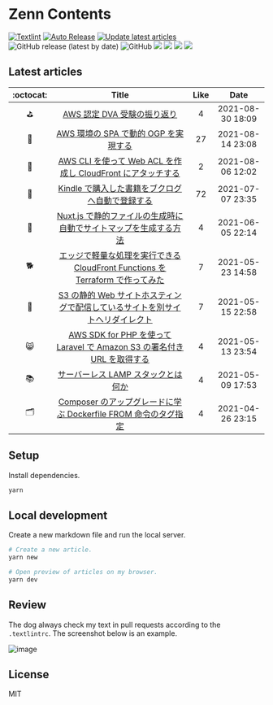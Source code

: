 # Zenn Contents

[![Textlint](https://github.com/ega4432/zenn-contents/actions/workflows/textlint.yaml/badge.svg)](https://github.com/ega4432/zenn-contents/actions/workflows/textlint.yaml)
[![Auto Release](https://github.com/ega4432/zenn-contents/actions/workflows/release.yml/badge.svg)](https://github.com/ega4432/zenn-contents/actions/workflows/release.yml)
[![Update latest articles](https://github.com/ega4432/zenn-contents/actions/workflows/cron.yml/badge.svg)](https://github.com/ega4432/zenn-contents/actions/workflows/cron.yml)
![GitHub release (latest by date)](https://img.shields.io/github/v/release/ega4432/zenn-contents)
![GitHub](https://img.shields.io/github/license/ega4432/zenn-contents)
![](https://zenn.badge.nikaera.com/s/ysmtegsr/likes?style=plastic)
![](https://zenn.badge.nikaera.com/s/ysmtegsr/articles?style=plastic)
![](https://zenn.badge.nikaera.com/s/ysmtegsr/followers?style=plastic)
![](https://zenn.badge.nikaera.com/s/ysmtegsr/scraps?style=plastic)


## Latest articles

<!-- Start latest articles -->

 :octocat: | Title | Like | Date
 :---: | :---: | :---:| :---:
⛳ | [AWS 認定 DVA 受験の振り返り](https://zenn.dev/ysmtegsr/articles/399f6514328ef19fd9df) | 4 | 2021-08-30 18:09
💬 | [AWS 環境の SPA で動的 OGP を実現する](https://zenn.dev/ysmtegsr/articles/bc00386d731bb3ab70bc) | 27 | 2021-08-14 23:08
🔖 | [AWS CLI を使って Web ACL を作成し CloudFront にアタッチする](https://zenn.dev/ysmtegsr/articles/0110fc69cb935c0726f2) | 2 | 2021-08-06 12:02
🐷 | [Kindle で購入した書籍をブクログへ自動で登録する](https://zenn.dev/ysmtegsr/articles/c9077709acb67ff3f1d9) | 72 | 2021-07-07 23:35
🎉 | [Nuxt.js で静的ファイルの生成時に自動でサイトマップを生成する方法](https://zenn.dev/ysmtegsr/articles/f1cd20fb877dd8c8c154) | 4 | 2021-06-05 22:14
🐕 | [エッジで軽量な処理を実行できる CloudFront Functions を Terraform で作ってみた](https://zenn.dev/ysmtegsr/articles/d4eb3e8493b7a5ccd427) | 7 | 2021-05-23 14:58
🐥 | [S3 の静的 Web サイトホスティングで配信しているサイトを別サイトへリダイレクト](https://zenn.dev/ysmtegsr/articles/fe1171af89625a241aa2) | 7 | 2021-05-15 22:58
😸 | [AWS SDK for PHP を使って Laravel で Amazon S3 の署名付き URL を取得する](https://zenn.dev/ysmtegsr/articles/b4511dba66ca1d33f627) | 4 | 2021-05-13 23:54
📚 | [サーバーレス LAMP スタックとは何か](https://zenn.dev/ysmtegsr/articles/187f95cffb7f68f36ccf) | 4 | 2021-05-09 17:53
🗂 | [Composer のアップグレードに学ぶ Dockerfile FROM 命令のタグ指定](https://zenn.dev/ysmtegsr/articles/640809c07d983ea911d6) | 4 | 2021-04-26 23:15

<!-- End latest articles -->

## Setup

Install dependencies.

```sh
yarn
```

## Local development

Create a new markdown file and run the local server.

```sh
# Create a new article.
yarn new

# Open preview of articles on my browser.
yarn dev
```

## Review

The dog always check my text in pull requests according to the `.textlintrc`. The screenshot below is an example.

![image](https://user-images.githubusercontent.com/38056766/116484326-d032a080-a8c3-11eb-9228-b5cfa298fdcf.png)


## License

MIT

